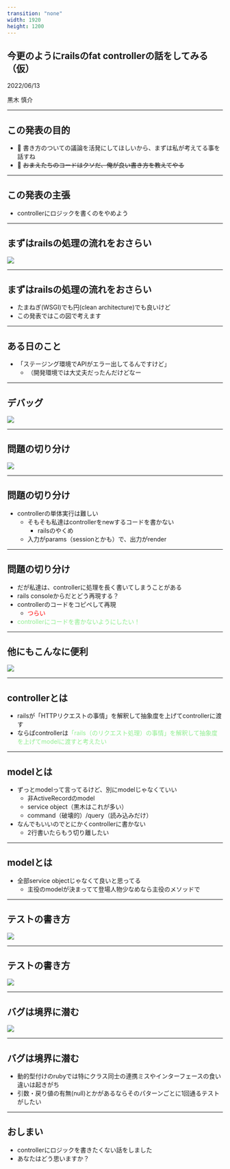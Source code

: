 ```yaml
---
transition: "none"
width: 1920
height: 1200
---
```

<style type="text/css">
  .reveal h1,
  .reveal h2,
  .reveal h3,
  .reveal h4,
  .reveal h5,
  .reveal h6 {
    text-transform: none;
  }
</style>

## 今更のようにrailsのfat controllerの話をしてみる（仮）

2022/06/13

黒木 慎介

---

## この発表の目的

- 🙆 書き方のついての議論を活発にしてほしいから、まずは私が考えてる事を話すね
- 🙅 ~~おまえたちのコードはクソだ、俺が良い書き方を教えてやる~~

---

## この発表の主張

- controllerにロジックを書くのをやめよう

---

## まずはrailsの処理の流れをおさらい

![](images/basic.png)

---

## まずはrailsの処理の流れをおさらい

- たまねぎ(WSGI)でも円(clean architecture)でも良いけど
- この発表ではこの図で考えます

---

## ある日のこと

- 「ステージング環境でAPIがエラー出してるんですけど」
  - （開発環境では大丈夫だったんだけどなー

---

## デバッグ

![](images/debug.png)

---

## 問題の切り分け

![](images/debug2.png)

---

## 問題の切り分け

- controllerの単体実行は難しい
  - そもそも私達はcontrollerをnewするコードを書かない
    - railsのやくめ
  - 入力がparams（sessionとかも）で、出力がrender

---

## 問題の切り分け

- だが私達は、controllerに処理を長く書いてしまうことがある
- rails consoleからだとどう再現する？
- controllerのコードをコピペして再現
  - <span style="color:red">つらい</span>
- <span style="color:lightgreen">controllerにコードを書かないようにしたい！</span>

---

## 他にもこんなに便利

![](images/multi_purpose.png)

---

## controllerとは

- railsが「HTTPリクエストの事情」を解釈して抽象度を上げてcontrollerに渡す
- ならばcontrollerは<span style="color:lightgreen">「rails（のリクエスト処理）の事情」を解釈して抽象度を上げてmodelに渡すと考えたい</span>

---

## modelとは

- ずっとmodelって言ってるけど、別にmodelじゃなくていい
  - 非ActiveRecordのmodel
  - service object（黒木はこれが多い）
  - command（破壊的）/query（読み込みだけ）
- なんでもいいのでとにかくcontrollerに書かない
  - 2行書いたらもう切り離したい

---

## modelとは

- 全部service objectじゃなくて良いと思ってる
  - 主役のmodelが決まってて登場人物少なめなら主役のメソッドで

---

## テストの書き方

![](images/specs.png)

---

## テストの書き方

![](images/specs2.png)

---

## バグは境界に潜む

![](images/border.png)

---

## バグは境界に潜む

- 動的型付けのrubyでは特にクラス同士の連携ミスやインターフェースの食い違いは起きがち
- 引数・戻り値の有無(null)とかがあるならそのパターンごとに1回通るテストがしたい

---

## おしまい

- controllerにロジックを書きたくない話をしました
- あなたはどう思いますか？